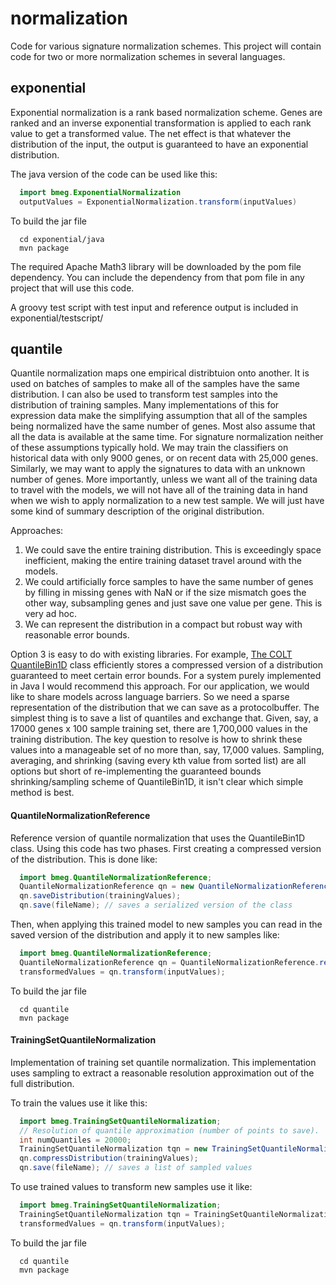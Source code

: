 # normalization
Code for various signature normalization schemes.  This project will contain code for two or more normalization schemes in several languages.  

## exponential
Exponential normalization is a rank based normalization scheme.  Genes are ranked and an inverse exponential transformation is applied to each rank value to get a transformed value.  The net effect is that whatever the distribution of the input, the output is guaranteed to have an exponential distribution. 

The java version of the code can be used like this: 

```java
  import bmeg.ExponentialNormalization
  outputValues = ExponentialNormalization.transform(inputValues)
```

To build the jar file 
```
  cd exponential/java
  mvn package
```
  
The required Apache Math3 library will be downloaded by the pom file dependency.  You can include the dependency 
from that pom file in any project that will use this code.  

A groovy test script with test input and reference output is included in exponential/testscript/

## quantile

Quantile normalization maps one empirical distribtuion onto another. It is used on batches of samples to make all of the samples have the same distribution.  I can also be used to transform test samples into the distribution of training samples.  Many implementations of this for expression data make the simplifying assumption that all of the samples being normalized have the same number of genes.   Most also assume that all the data is available at the same time.   For signature normalization neither of these assumptions typically hold.   We may train the classifiers on historical data with only 9000 genes, or on recent data with 25,000 genes.  Similarly, we may want to apply the signatures to data with an unknown number of genes.  More importantly, unless we want all of the training data to travel with the models, we will not have all of the training data in hand when we wish to apply normalization to a new test sample.  We will just have some kind of summary description of the original distribution. 

Approaches:

1. We could save the entire training distribution.  This is exceedingly space inefficient, making the entire
	training dataset travel around with the models. 
2. We could artificially force samples to have the same number of genes by filling in missing genes with NaN or if the size mismatch goes the other way, subsampling genes and just save one value per gene.  This is very ad hoc.  
3. We can represent the distribution in a compact but robust way with reasonable error bounds. 

Option 3 is easy to do with existing libraries.  For example, [The COLT QuantileBin1D](https://dst.lbl.gov/ACSSoftware/colt/api/hep/aida/bin/QuantileBin1D.html) class efficiently stores a compressed version of a distribution guaranteed to meet certain error bounds.   For a system purely implemented in Java I would recommend this approach.   For our application, we would like to share models across language barriers.  So we need a sparse representation of the distribution that we can save as a protocolbuffer.  The simplest thing is to save a list of quantiles and exchange that.  Given, say, a 17000 genes x 100 sample training set, there are 1,700,000 values in the training
distribution.  The key question to resolve is how to shrink these values into a manageable set of no more than, say, 17,000 values. Sampling, averaging, and shrinking (saving every kth value from sorted list) are all options but short of re-implementing the guaranteed bounds shrinking/sampling scheme of QuantileBin1D, it isn't clear which simple method is best.   

#### QuantileNormalizationReference

Reference version of quantile normalization that uses the QuantileBin1D class.  Using this code has two phases.  First creating a compressed version of the distribution.  This is done like:

```java
  import bmeg.QuantileNormalizationReference;
  QuantileNormalizationReference qn = new QuantileNormalizationReference();
  qn.saveDistribution(trainingValues);
  qn.save(fileName); // saves a serialized version of the class
```
Then, when applying this trained model to new samples you can read in the saved version of the distribution
and apply it to new samples like:

```java
  import bmeg.QuantileNormalizationReference;
  QuantileNormalizationReference qn = QuantileNormalizationReference.read(fileName);
  transformedValues = qn.transform(inputValues);
```

To build the jar file 
```
  cd quantile
  mvn package
```
  
#### TrainingSetQuantileNormalization

Implementation of training set quantile normalization.  This implementation uses sampling to extract a reasonable resolution approximation out of the full distribution.  

To train the values use it like this:

```java
  import bmeg.TrainingSetQuantileNormalization;
  // Resolution of quantile approximation (number of points to save).  
  int numQuantiles = 20000; 
  TrainingSetQuantileNormalization tqn = new TrainingSetQuantileNormalization(numQuantiles);
  qn.compressDistribution(trainingValues);
  qn.save(fileName); // saves a list of sampled values
```

To use trained values to transform new samples use it like:

```java
  import bmeg.TrainingSetQuantileNormalization;
  TrainingSetQuantileNormalization tqn = TrainingSetQuantileNormalization.read(fileName);
  transformedValues = qn.transform(inputValues);
```

To build the jar file 
```
  cd quantile
  mvn package
```
